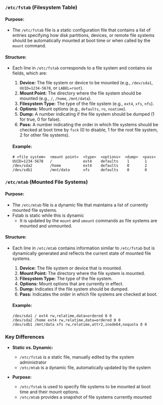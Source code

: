 
### `/etc/fstab` (Filesystem Table)

#### Purpose:
- The `/etc/fstab` file is a static configuration file that contains a list of entries specifying how disk partitions, devices, or remote file systems should be automatically mounted at boot time or when called by the `mount` command.

#### Structure:
- Each line in `/etc/fstab` corresponds to a file system and contains six fields, which are:
  1. **Device:** The file system or device to be mounted (e.g., `/dev/sda1`, `UUID=1234-5678`, or `LABEL=root`).
  2. **Mount Point:** The directory where the file system should be mounted (e.g., `/`, `/home`, `/mnt/data`).
  3. **Filesystem Type:** The type of the file system (e.g., `ext4`, `xfs`, `nfs`).
  4. **Options:** Mount options (e.g., `defaults`, `ro`, `noatime`).
  5. **Dump:** A number indicating if the file system should be dumped (1 for true, 0 for false).
  6. **Pass:** A number indicating the order in which file systems should be checked at boot time by `fsck` (0 to disable, 1 for the root file system, 2 for other file systems).

  #### Example:
  ```plaintext
  # <file system>  <mount point>  <type>  <options>  <dump>  <pass>
  UUID=1234-5678   /              ext4    defaults    1       1
  /dev/sda2        /home          ext4    defaults    0       2
  /dev/sdb1        /mnt/data      xfs     defaults    0       0
  ```

### `/etc/mtab` (Mounted File Systems)

#### Purpose:
- The `/etc/mtab` file is a dynamic file that maintains a list of currently mounted file systems. 
- Fstab is static while this is dynamic
  - It is updated by the `mount` and `umount` commands as file systems are mounted and unmounted.

#### Structure:
- Each line in `/etc/mtab` contains information similar to `/etc/fstab` but is dynamically generated and reflects the current state of mounted file systems.
  1. **Device:** The file system or device that is mounted.
  2. **Mount Point:** The directory where the file system is mounted.
  3. **Filesystem Type:** The type of the file system.
  4. **Options:** Mount options that are currently in effect.
  5. **Dump:** Indicates if the file system should be dumped.
  6. **Pass:** Indicates the order in which file systems are checked at boot.

  #### Example:
  ```plaintext
  /dev/sda1 / ext4 rw,relatime,data=ordered 0 0
  /dev/sda2 /home ext4 rw,relatime,data=ordered 0 0
  /dev/sdb1 /mnt/data xfs rw,relatime,attr2,inode64,noquota 0 0
  ```

### Key Differences

- **Static vs. Dynamic:**
  - `/etc/fstab` is a static file, manually edited by the system administrator
  - `/etc/mtab` is a dynamic file, automatically updated by the system 

- **Purpose:**
  - `/etc/fstab` is used to specify file systems to be mounted at boot time and their mount options.
  - `/etc/mtab` provides a snapshot of file systems currently mounted
